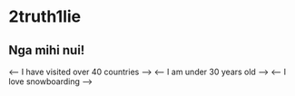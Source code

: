 # 2truth1lie

## Nga mihi nui!
<-- I have visited over 40 countries -->
<-- I am under 30 years old -->
<-- I love snowboarding -->

